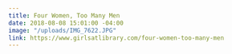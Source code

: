 ```yaml
---
title: Four Women, Too Many Men
date: 2018-08-08 15:01:00 -04:00
image: "/uploads/IMG_7622.JPG"
link: https://www.girlsatlibrary.com/four-women-too-many-men
---
```



